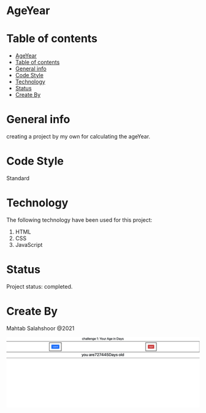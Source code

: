 # AgeYear
# Table of contents
- [AgeYear](#ageyear)
- [Table of contents](#table-of-contents)
- [General info](#general-info)
- [Code Style](#code-style)
- [Technology](#technology)
- [Status](#status)
- [Create By](#create-by)

# General info
creating a project by my own for calculating the ageYear. 
# Code Style
Standard

# Technology
The following technology have been used for this project:
1. HTML
2. CSS
3. JavaScript
# Status
Project status: completed.
# Create By
Mahtab Salahshoor @2021

![](Screen%20Shot%202021-11-25%20at%203.34.45%20AM.png)